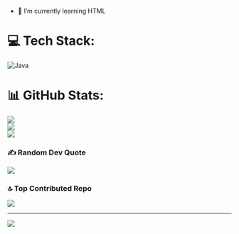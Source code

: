 


- 🌱 I’m currently learning HTML


# 💻 Tech Stack:
![Java](https://img.shields.io/badge/java-%23ED8B00.svg?style=for-the-badge&logo=java&logoColor=white)
# 📊 GitHub Stats:
![](https://github-readme-stats.vercel.app/api?username=fethiyeee&theme=nightowl&hide_border=false&include_all_commits=false&count_private=false)<br/>
![](https://github-readme-streak-stats.herokuapp.com/?user=fethiyeee&theme=nightowl&hide_border=false)<br/>
![](https://github-readme-stats.vercel.app/api/top-langs/?username=fethiyeee&theme=nightowl&hide_border=false&include_all_commits=false&count_private=false&layout=compact)

### ✍️ Random Dev Quote
![](https://quotes-github-readme.vercel.app/api?type=horizontal&theme=radical)

### 🔝 Top Contributed Repo
![](https://github-contributor-stats.vercel.app/api?username=fethiyeee&limit=5&theme=tokyonight&combine_all_yearly_contributions=true)

---
[![](https://visitcount.itsvg.in/api?id=fethiyeee&icon=0&color=0)](https://visitcount.itsvg.in)


